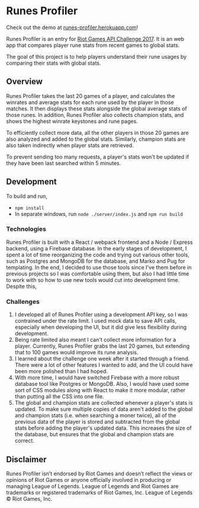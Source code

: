 # Runes Profiler

Check out the demo at [runes-profiler.herokuapp.com](https://runes-profiler.herokuapp.com)!

Runes Profiler is an entry for [Riot Games API Challenge 2017](https://discussion.developer.riotgames.com/articles/4395/the-riot-games-api-challenge-2017.html). It is an web app that compares player rune stats from recent games to global stats.

The goal of this project is to help players understand their rune usages by comparing their stats with global stats.

## Overview

Runes Profiler takes the last 20 games of a player, and calculates the winrates and average stats for each rune used by the player in those matches. It then displays these stats alongside the global average stats of those runes. In addition, Runes Profiler also collects champion stats, and shows the highest winrate keystones and rune pages.

To efficiently collect more data, all the other players in those 20 games are also analyzed and added to the global stats. Similarly, champion stats are also taken indirectly when player stats are retrieved.

To prevent sending too many requests, a player's stats won't be updated if they have been last searched within 5 minutes.

## Development

To build and run,
- `npm install`
- In separate windows, run `node ./server/index.js` and `npm run build`

### Technologies

Runes Profiler is built with a React / webpack frontend and a Node / Express backend, using a Firebase database. In the early stages of development, I spent a lot of time reorganizing the code and trying out various other tools, such as Postgres and MongoDB for the database, and Marko and Pug for templating. In the end, I decided to use those tools since I've them before in previous projects so I was comfortable using them, but also I had little time to work with so  how to use new tools would cut into development time. Despite this, 

### Challenges

1. I developed all of Runes Profiler using a development API key, so I was contrained under the rate limit. I used mock data to save API calls, especially when developing the UI, but it did give less flexibility during development.
2. Being rate limited also meant I can't collect more information for a player. Currently, Runes Profiler grabs the last 20 games, but extending that to 100 games would improve its rune analysis.
3. I learned about the challenge one week after it started through a friend. There were a lot of other features I wanted to add, and the UI could have been more polished than I had hoped.
4. With more time, I would have switched Firebase with a more robust database tool like Postgres or MongoDB. Also, I would have used some sort of CSS modules along with React to make it more modular, rather than putting all the CSS into one file.
5. The global and champion stats are collected whenever a player's stats is updated. To make sure multiple copies of data aren't added to the global and champion stats (i.e. when searching a moner twice), all of the previous data of the player is stored and subtracted from the global stats before adding the player's updated data. This increases the size of the database, but ensures that the global and champion stats are correct.

## Disclaimer

Runes Profiler isn’t endorsed by Riot Games and doesn’t reflect the views or opinions of Riot Games or anyone officially involved in producing or managing League of Legends. League of Legends and Riot Games are trademarks or registered trademarks of Riot Games, Inc. League of Legends © Riot Games, Inc.